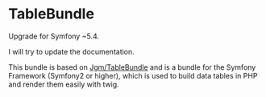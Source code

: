 TableBundle
===========

Upgrade for Symfony ~5.4.

I will try to update the documentation.

This bundle is based on [Jgm/TableBundle](https://github.com/jangemue/TableBundle) and is a bundle for the Symfony Framework (Symfony2 or higher), which is used to build data tables in PHP and render them easily with twig.